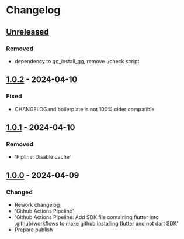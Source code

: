 # Changelog

## [Unreleased]

### Removed

- dependency to gg\_install\_gg, remove ./check script

## [1.0.2] - 2024-04-10

### Fixed

- CHANGELOG.md boilerplate is not 100% cider compatible

## [1.0.1] - 2024-04-10

### Removed

- 'Pipline: Disable cache'

## [1.0.0] - 2024-04-09

### Changed

- Rework changelog
- 'Github Actions Pipeline'
- 'Github Actions Pipeline: Add SDK file containing flutter into
.github/workflows to make github installing flutter and not dart SDK'
- Prepare publish

[Unreleased]: https://github.com/inlavigo/gg_create_package/compare/1.0.2...HEAD
[1.0.2]: https://github.com/inlavigo/gg_create_package/compare/1.0.1...1.0.2
[1.0.1]: https://github.com/inlavigo/gg_create_package/compare/1.0.0...1.0.1
[1.0.0]: https://github.com/inlavigo/gg_create_package/tag/%tag
